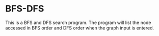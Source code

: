# BFS-DFS
This is a BFS and DFS search program.
The program will list the node accessed in BFS order and DFS order when the graph input is entered. 
